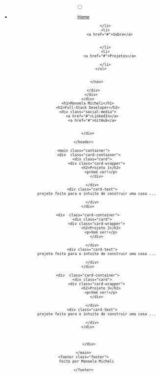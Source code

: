 <!DOCTYPE html>
<html lang="en">
<head>
    <meta charset="UTF-8">
    <meta name="viewport" content="width=device-width, initial-scale=1.0">
    <link rel="stylesheet" href="style.css">
    <title>Portifólio</title>

</head>
<body>
    <header class="header-container">
        <div class="header">
           <div class="checkbox-container">
              <div class="checkbox-wrapper">
                <input type="checkbox" id="toggle">
                <label class="checkbox" for="toggle">
                    <div class="trace">  </div>
                    <div class="trace">  </div> 
                    <div class="trace">  </div> 
                </label>
                <div class="menu"></div>
                <nav class="menu-items">
                    <ul>
                        <li>
                            <a href="#">Home</a>

                        </li>
                        <li>
                            <a href="#">Sobre</a>
                

                        </li>
                        <li>
                            <a href="#">Projetos</a>

                        </li>
                    </ul>


                </nav>
            
              </div> 
           </div>
        </div>
        <h1>Manoela Micheli</h1>
        <h2>Full-Stack Developer</h2>
        <div class="social-media">
            <a href="#">LinkedIn</a>
            <a href="#">GitHub</a>

        
        </div>

    </header>

    <main class="container">
         <div  class="card-container">
            <div class="card">
                <div class="card-wrapper">
                    <h2>Projeto 1</h2>
                    <p>Vem ver!</p>
                </div>
        
            </div>
            <div class="card-text">
                projeto feito para o intuito de construir uma casa ...

            </div>
        </div>

        <div  class="card-container">
            <div class="card">
                <div class="card-wrapper">
                    <h2>Projeto 2</h2>
                    <p>Vem ver!</p>
                </div>
        
            </div>
            <div class="card-text">
                projeto feito para o intuito de construir uma casa ...

            </div>
        </div>

        <div  class="card-container">
            <div class="card">
                <div class="card-wrapper">
                    <h2>Projeto 3</h2>
                    <p>Vem ver!</p>
                </div>
        
            </div>
            <div class="card-text">
                projeto feito para o intuito de construir uma casa ...

            </div>
        </div>
            


         </div>

    </main>
    <footer class="footer">
        Feito por Manoela Micheli 

    </footer>
</body>









</html>
